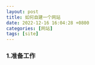 ```yaml
---
layout: post
title: 如何自建一个网站
date: 2022-12-16 16:04:28 +0800
categories: [网站]
tags: [site]
---
```

### 1.准备工作
